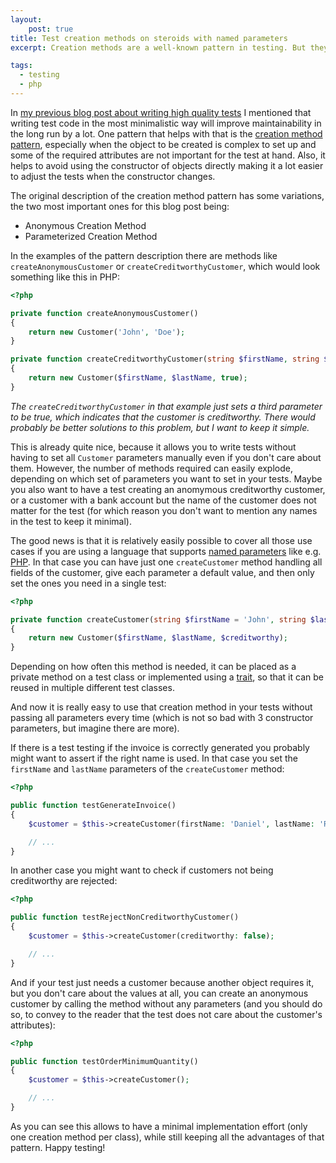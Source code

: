 ```yaml
---
layout:
    post: true
title: Test creation methods on steroids with named parameters
excerpt: Creation methods are a well-known pattern in testing. But they are even more powerful when used with named parameters.

tags:
  - testing
  - php
---
```


In [my previous blog post about writing high quality tests](/2024/10/19/writing-high-quality-tests.html) I mentioned
that writing test code in the most minimalistic way will improve maintainability in the long run by a lot. One pattern
that helps with that is the [creation method pattern](http://xunitpatterns.com/Creation%20Method.html), especially when
the object to be created is complex to set up and some of the required attributes are not important for the test at
hand. Also, it helps to avoid using the constructor of objects directly making it a lot easier to adjust the tests when
the constructor changes.

The original description of the creation method pattern has some variations, the two most important ones for this blog
post being:

- Anonymous Creation Method
- Parameterized Creation Method

In the examples of the pattern description there are methods like `createAnonymousCustomer` or
`createCreditworthyCustomer`, which would look something like this in PHP:

```php
<?php

private function createAnonymousCustomer()
{
    return new Customer('John', 'Doe');
}

private function createCreditworthyCustomer(string $firstName, string $lastName)
{
    return new Customer($firstName, $lastName, true);
}
```

*The `createCreditworthyCustomer` in that example just sets a third parameter to be true, which indicates that the
customer is creditworthy. There would probably be better solutions to this problem, but I want to keep it simple.*

This is already quite nice, because it allows you to write tests without having to set all `Customer` parameters
manually even if you don't care about them. However, the number of methods required can easily explode, depending on
which set of parameters you want to set in your tests. Maybe you also want to have a test creating an anomymous
creditworthy customer, or a customer with a bank account but the name of the customer does not matter for the test (for
which reason you don't want to mention any names in the test to keep it minimal).

The good news is that it is relatively easily possible to cover all those use cases if you are using a language that
supports [named parameters](https://en.wikipedia.org/wiki/Named_parameter) like e.g.
[PHP](https://www.php.net/manual/en/functions.arguments.php#functions.named-arguments). In that case you can have just
one `createCustomer` method handling all fields of the customer, give each parameter a default value, and then only set
the ones you need in a single test:

```php
<?php

private function createCustomer(string $firstName = 'John', string $lastName = 'Doe', bool $creditworthy = true)
{
    return new Customer($firstName, $lastName, $creditworthy);
}
```

Depending on how often this method is needed, it can be placed as a private method on a test class or implemented using
a [trait](https://www.php.net/manual/en/language.oop5.traits.php), so that it can be reused in multiple different test
classes.

And now it is really easy to use that creation method in your tests without passing all parameters every time (which is
not so bad with 3 constructor parameters, but imagine there are more).

If there is a test testing if the invoice is correctly generated you probably might want to assert if the right name is
used. In that case you set the `firstName` and `lastName` parameters of the `createCustomer` method:

```php
<?php

public function testGenerateInvoice()
{
    $customer = $this->createCustomer(firstName: 'Daniel', lastName: 'Rotter');

    // ...
}
```

In another case you might want to check if customers not being creditworthy are rejected:

```php
<?php

public function testRejectNonCreditworthyCustomer()
{
    $customer = $this->createCustomer(creditworthy: false);

    // ...
}
```

And if your test just needs a customer because another object requires it, but you don't care about the values at all,
you can create an anonymous customer by calling the method without any parameters (and you should do so, to convey to
the reader that the test does not care about the customer's attributes):

```php
<?php

public function testOrderMinimumQuantity()
{
    $customer = $this->createCustomer();

    // ...
}
```

As you can see this allows to have a minimal implementation effort (only one creation method per class), while still
keeping all the advantages of that pattern. Happy testing!
